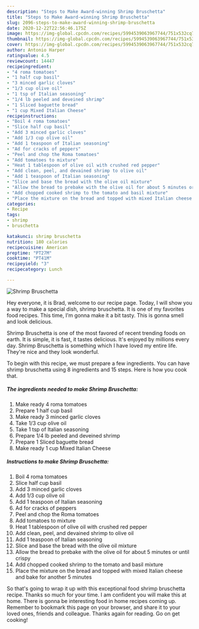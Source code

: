```yaml
---
description: "Steps to Make Award-winning Shrimp Bruschetta"
title: "Steps to Make Award-winning Shrimp Bruschetta"
slug: 2096-steps-to-make-award-winning-shrimp-bruschetta
date: 2020-12-22T22:56:46.175Z
image: https://img-global.cpcdn.com/recipes/5994539063967744/751x532cq70/shrimp-bruschetta-recipe-main-photo.jpg
thumbnail: https://img-global.cpcdn.com/recipes/5994539063967744/751x532cq70/shrimp-bruschetta-recipe-main-photo.jpg
cover: https://img-global.cpcdn.com/recipes/5994539063967744/751x532cq70/shrimp-bruschetta-recipe-main-photo.jpg
author: Antonio Harper
ratingvalue: 4.5
reviewcount: 14447
recipeingredient:
- "4 roma tomatoes"
- "1 half cup basil"
- "3 minced garlic cloves"
- "1/3 cup olive oil"
- "1 tsp of Italian seasoning"
- "1/4 lb peeled and deveined shrimp"
- "1 Sliced baguette bread"
- "1 cup Mixed Italian Cheese"
recipeinstructions:
- "Boil 4 roma tomatoes"
- "Slice half cup basil"
- "Add 3 minced garlic cloves"
- "Add 1/3 cup olive oil"
- "Add 1 teaspoon of Italian seasoning"
- "Ad for cracks of peppers"
- "Peel and chop the Roma tomatoes"
- "Add tomatoes to mixture"
- "Heat 1 tablespoon of olive oil with crushed red pepper"
- "Add clean, peel, and devained shrimp to olive oil"
- "Add 1 teaspoon of Italian seasoning"
- "Slice and base the bread with the olive oil mixture"
- "Allow the bread to prebake with the olive oil for about 5 minutes or until crispy"
- "Add chopped cooked shrimp to the tomato and basil mixture"
- "Place the mixture on the bread and topped with mixed Italian cheese and bake for another 5 minutes"
categories:
- Recipe
tags:
- shrimp
- bruschetta

katakunci: shrimp bruschetta 
nutrition: 180 calories
recipecuisine: American
preptime: "PT27M"
cooktime: "PT41M"
recipeyield: "3"
recipecategory: Lunch

---
```



![Shrimp Bruschetta](https://img-global.cpcdn.com/recipes/5994539063967744/751x532cq70/shrimp-bruschetta-recipe-main-photo.jpg)

Hey everyone, it is Brad, welcome to our recipe page. Today, I will show you a way to make a special dish, shrimp bruschetta. It is one of my favorites food recipes. This time, I'm gonna make it a bit tasty. This is gonna smell and look delicious.

Shrimp Bruschetta is one of the most favored of recent trending foods on earth. It is simple, it is fast, it tastes delicious. It's enjoyed by millions every day. Shrimp Bruschetta is something which I have loved my entire life. They're nice and they look wonderful.




To begin with this recipe, we must prepare a few ingredients. You can have shrimp bruschetta using 8 ingredients and 15 steps. Here is how you cook that.

<!--inarticleads1-->

##### The ingredients needed to make Shrimp Bruschetta:

1. Make ready 4 roma tomatoes
1. Prepare 1 half cup basil
1. Make ready 3 minced garlic cloves
1. Take 1/3 cup olive oil
1. Take 1 tsp of Italian seasoning
1. Prepare 1/4 lb peeled and deveined shrimp
1. Prepare 1 Sliced baguette bread
1. Make ready 1 cup Mixed Italian Cheese




<!--inarticleads2-->

##### Instructions to make Shrimp Bruschetta:

1. Boil 4 roma tomatoes
1. Slice half cup basil
1. Add 3 minced garlic cloves
1. Add 1/3 cup olive oil
1. Add 1 teaspoon of Italian seasoning
1. Ad for cracks of peppers
1. Peel and chop the Roma tomatoes
1. Add tomatoes to mixture
1. Heat 1 tablespoon of olive oil with crushed red pepper
1. Add clean, peel, and devained shrimp to olive oil
1. Add 1 teaspoon of Italian seasoning
1. Slice and base the bread with the olive oil mixture
1. Allow the bread to prebake with the olive oil for about 5 minutes or until crispy
1. Add chopped cooked shrimp to the tomato and basil mixture
1. Place the mixture on the bread and topped with mixed Italian cheese and bake for another 5 minutes




So that's going to wrap it up with this exceptional food shrimp bruschetta recipe. Thanks so much for your time. I am confident you will make this at home. There is gonna be interesting food in home recipes coming up. Remember to bookmark this page on your browser, and share it to your loved ones, friends and colleague. Thanks again for reading. Go on get cooking!
